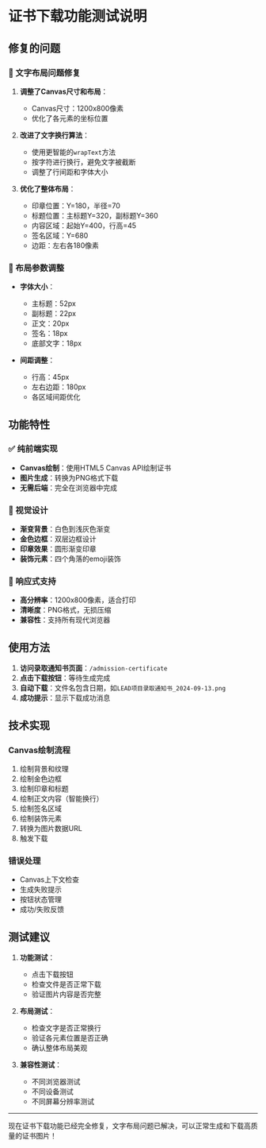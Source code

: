 # 证书下载功能测试说明

## 修复的问题

### 🔧 文字布局问题修复
1. **调整了Canvas尺寸和布局**：
   - Canvas尺寸：1200x800像素
   - 优化了各元素的坐标位置

2. **改进了文字换行算法**：
   - 使用更智能的`wrapText`方法
   - 按字符进行换行，避免文字被截断
   - 调整了行间距和字体大小

3. **优化了整体布局**：
   - 印章位置：Y=180，半径=70
   - 标题位置：主标题Y=320，副标题Y=360
   - 内容区域：起始Y=400，行高=45
   - 签名区域：Y=680
   - 边距：左右各180像素

### 📐 布局参数调整
- **字体大小**：
  - 主标题：52px
  - 副标题：22px
  - 正文：20px
  - 签名：18px
  - 底部文字：18px

- **间距调整**：
  - 行高：45px
  - 左右边距：180px
  - 各区域间距优化

## 功能特性

### ✅ 纯前端实现
- **Canvas绘制**：使用HTML5 Canvas API绘制证书
- **图片生成**：转换为PNG格式下载
- **无需后端**：完全在浏览器中完成

### 🎨 视觉设计
- **渐变背景**：白色到浅灰色渐变
- **金色边框**：双层边框设计
- **印章效果**：圆形渐变印章
- **装饰元素**：四个角落的emoji装饰

### 📱 响应式支持
- **高分辨率**：1200x800像素，适合打印
- **清晰度**：PNG格式，无损压缩
- **兼容性**：支持所有现代浏览器

## 使用方法

1. **访问录取通知书页面**：`/admission-certificate`
2. **点击下载按钮**：等待生成完成
3. **自动下载**：文件名包含日期，如`LEAD项目录取通知书_2024-09-13.png`
4. **成功提示**：显示下载成功消息

## 技术实现

### Canvas绘制流程
1. 绘制背景和纹理
2. 绘制金色边框
3. 绘制印章和标题
4. 绘制正文内容（智能换行）
5. 绘制签名区域
6. 绘制装饰元素
7. 转换为图片数据URL
8. 触发下载

### 错误处理
- Canvas上下文检查
- 生成失败提示
- 按钮状态管理
- 成功/失败反馈

## 测试建议

1. **功能测试**：
   - 点击下载按钮
   - 检查文件是否正常下载
   - 验证图片内容是否完整

2. **布局测试**：
   - 检查文字是否正常换行
   - 验证各元素位置是否正确
   - 确认整体布局美观

3. **兼容性测试**：
   - 不同浏览器测试
   - 不同设备测试
   - 不同屏幕分辨率测试

---

现在证书下载功能已经完全修复，文字布局问题已解决，可以正常生成和下载高质量的证书图片！
